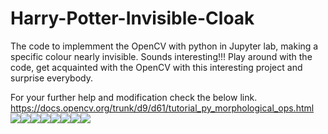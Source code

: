 # Harry-Potter-Invisible-Cloak
The code to implemment the OpenCV with python in Jupyter lab, making a specific colour nearly invisible. Sounds interesting!!!
Play around with the code, get acquainted with the OpenCV with this interesting project and surprise everybody.

For your further help and modification check the below link.
https://docs.opencv.org/trunk/d9/d61/tutorial_py_morphological_ops.html
[![](https://sourcerer.io/fame/SubhabrataOreo/SubhabrataOreo/Harry-Potter-Invisible-Cloak/images/0)](https://sourcerer.io/fame/SubhabrataOreo/SubhabrataOreo/Harry-Potter-Invisible-Cloak/links/0)[![](https://sourcerer.io/fame/SubhabrataOreo/SubhabrataOreo/Harry-Potter-Invisible-Cloak/images/1)](https://sourcerer.io/fame/SubhabrataOreo/SubhabrataOreo/Harry-Potter-Invisible-Cloak/links/1)[![](https://sourcerer.io/fame/SubhabrataOreo/SubhabrataOreo/Harry-Potter-Invisible-Cloak/images/2)](https://sourcerer.io/fame/SubhabrataOreo/SubhabrataOreo/Harry-Potter-Invisible-Cloak/links/2)[![](https://sourcerer.io/fame/SubhabrataOreo/SubhabrataOreo/Harry-Potter-Invisible-Cloak/images/3)](https://sourcerer.io/fame/SubhabrataOreo/SubhabrataOreo/Harry-Potter-Invisible-Cloak/links/3)[![](https://sourcerer.io/fame/SubhabrataOreo/SubhabrataOreo/Harry-Potter-Invisible-Cloak/images/4)](https://sourcerer.io/fame/SubhabrataOreo/SubhabrataOreo/Harry-Potter-Invisible-Cloak/links/4)[![](https://sourcerer.io/fame/SubhabrataOreo/SubhabrataOreo/Harry-Potter-Invisible-Cloak/images/5)](https://sourcerer.io/fame/SubhabrataOreo/SubhabrataOreo/Harry-Potter-Invisible-Cloak/links/5)[![](https://sourcerer.io/fame/SubhabrataOreo/SubhabrataOreo/Harry-Potter-Invisible-Cloak/images/6)](https://sourcerer.io/fame/SubhabrataOreo/SubhabrataOreo/Harry-Potter-Invisible-Cloak/links/6)[![](https://sourcerer.io/fame/SubhabrataOreo/SubhabrataOreo/Harry-Potter-Invisible-Cloak/images/7)](https://sourcerer.io/fame/SubhabrataOreo/SubhabrataOreo/Harry-Potter-Invisible-Cloak/links/7)
